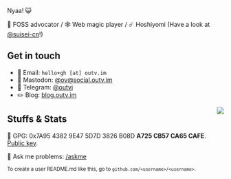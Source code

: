 Nyaa! 😺

💚 FOSS advocator / 🕸 Web magic player / ☄️ Hoshiyomi (Have a look at [@suisei-cn](https://github.com/suisei-cn)!)

## Get in touch

* 📧 Email: `hello+gh [at] outv.im`
* 🐘 Mastodon: [@ov@social.outv.im](https://social.outv.im/users/ov)
* 💬 Telegram: [@outvi](https://t.me/outvi)
* ✏️ Blog: [blog.outv.im](https://blog.outv.im)

<img align=right src="https://github-readme-stats.vercel.app/api?username=outloudvi&show_icons=true&theme=default" />

## Stuffs & Stats
🔑 GPG: 0x7A95 4382 9E47 5D7D 3826 B08D **A725 CB57 CA65 CAFE**. [Public key](https://github.com/outloudvi/askme/blob/master/pubkey.asc).

🤔 Ask me problems: [/askme](https://github.com/outloudvi/askme)

<sub>To create a user README.md like this, go to `github.com/<username>/<username>`.</sub>
